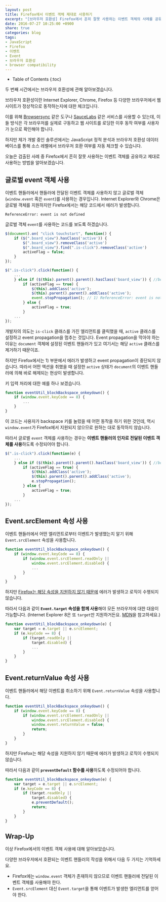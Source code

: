 ```yaml
---
layout: post
title: Firefox에서 이벤트 객체 제대로 사용하기
excerpt: "[브라우저 호환성] Firefox에서 흔히 잘못 사용하는 이벤트 객체의 사례를 공유하고, 제대로 사용하는 방법을 알아봅니다."
date: 2016-07-27 10:25:00 +0900
share: true
categories: blog
tags:
- JavaScript
- Firefox
- 이벤트
- Event
- 브라우저 호환성
- browser compatibility
---
```


* Table of Contents
{:toc}

두 번째 시간에서는 브라우저 호환성에 관해 알아보겠습니다.

브라우저 호환성이란 Internet Explorer, Chrome, Firefox 등 다양한 브라우저에서 웹 사이트가 정상적으로 동작하는지에 대한 체크입니다.

이를 위해 [Browsersync](https://blog.outsider.ne.kr/1216) 같은 도구나 [SauceLabs](https://saucelabs.com/) 같은 서비스를 사용할 수 있는데, 이들 방식은 각 브라우저를 실제로 구동하고 웹 사이트를 로딩한 이후 동작 여부를 사용자가 눈으로 확인해야 합니다.

하지만 제가 개발 중인 솔루션에서는 JavaScript 정적 분석과 브라우저 호환성 데이터베이스를 통해 소스 레벨에서 브라우저 호환 여부를 자동 체크할 수 있습니다.

오늘은 검출된 사례 중 Firefox에서 흔히 잘못 사용하는 이벤트 객체를 공유하고 제대로 사용하는 방법을 알아보겠습니다.

## 글로벌 event 객체 사용

이벤트 핸들러에서 핸들러에 전달된 이벤트 객체를 사용하지 않고 글로벌 객체(`window.event` 혹은 `event`)를 사용하는 경우입니다.
Internet Explorer와 Chrome은 글로벌 객체를 지원하지만 Firefox에서는 해당 코드에서 에러가 발생합니다.

`ReferenceError: event is not defined`

글로벌 객체 `event`를 사용하는 코드를 보도록 하겠습니다.

```javascript
$(document).on( "click touchstart", function() {
    if ($(".board_view").hasClass('active')) {
        $(".board_view").removeClass('active')
        $(".board_view").find(".is-click").removeClass('active')
        activeFlag = false;
    }
});

$(".is-click").click(function() {
    ...
    } else if ($(this).parent().parent().hasClass('board_view')) { //board
        if (activeFlag == true) {
            $(this).addClass('active');
            $(this).parent().parent().addClass('active');
            event.stopPropagation(); // 1) ReferenceError: event is not defined
        } else {
            activeFlag = true;
        }
    ...
});
```

개발자의 의도는 `is-click` 클래스를 가진 엘리먼트를 클릭했을 때, `active` 클래스를 설정하고 event propagation을 멈추는 것입니다.
Event propagation을 막아야 하는 이유는 `document` 객체에 설정된 이벤트 핸들러가 있고 여기서는 해당 `active` 클래스를 제거하기 때문이죠.

하지만 Firefox에서는 1) 부분에서 에러가 발생하고 event propagation이 중단되지 않습니다.
따라서 어떤 액션을 취했을 때 설정한 `active` 상태가 `document`의 이벤트 핸들러에 의해 바로 해제되는 현상이 발생합니다.

키 입력 처리에 대한 예를 하나 보겠습니다.

```javascript
function eventUtil_blockBackspace_onkeydown() {
    if (window.event.keyCode == 8) {
        ...
    }
}
```

이 코드는 사용자가 backspace 키를 눌렀을 때 어떤 동작을 하기 위한 것인데, 역시 `window.event`가 Firefox에서 지원되지 않으므로 원하는 대로 동작하지 않습니다.

따라서 글로벌 `event` 객체를 사용하는 경우는 **이벤트 핸들러의 인자로 전달된 이벤트 객체를 사용**하도록 수정되어야 합니다.

```javascript
$(".is-click").click(function(e) {
    ...
    } else if ($(this).parent().parent().hasClass('board_view')) { //board
        if (activeFlag == true) {
            $(this).addClass('active');
            $(this).parent().parent().addClass('active');
            e.stopPropagation();
        } else {
            activeFlag = true;
        }
    ...
});
```

## Event.srcElement 속성 사용

이벤트 핸들러에서 어떤 엘리먼트로부터 이벤트가 발생했는지 알기 위해 `Event.srcElement` 속성을 사용합니다.

```javascript
function eventUtil_blockBackspace_onkeydown() {
    if (window.event.keyCode == 8) {
        if (window.event.srcElement.readOnly ||
            window.event.srcElement.disabled) {
            ...
        }
    }
}
```

하지만 [Firefox는 해당 속성을 지원하지 않기 때문에](https://developer.mozilla.org/en-US/docs/Web/API/Event/srcElement) 에러가 발생하고 로직이 수행되지 않습니다.

따라서 다음과 같이 **`Event.target` 속성을 함께 사용**해야 모든 브라우저에 대한 대응이 가능합니다. (Internet Explorer 8은 또 `target`만 지원하거든요. [MDN](https://developer.mozilla.org/en-US/docs/Web/API/Event/target)을 참고하세요.)

```javascript
function eventUtil_blockBackspace_onkeydown(e) {
    var target = e.target || e.srcElement;
    if (e.keyCode == 8) {
        if (target.readOnly ||
            target.disabled) {
            ...
        }
    }
}
```

## Event.returnValue 속성 사용

이벤트 핸들러에서 해당 이벤트를 취소하기 위해 `Event.returnValue` 속성을 사용합니다.

```javascript
function eventUtil_blockBackspace_onkeydown() {
    if (window.event.keyCode == 8) {
        if (window.event.srcElement.readOnly ||
            window.event.srcElement.disabled) {
            window.event.returnValue = false;
            return;
        }
    }
}
```

하지만 Firefox는 해당 속성을 지원하지 않기 때문에 에러가 발생하고 로직이 수행되지 않습니다.

따라서 다음과 같이 **`preventDefault` 함수를 사용**하도록 수정되어야 합니다.

```javascript
function eventUtil_blockBackspace_onkeydown(e) {
    var target = e.target || e.srcElement;
    if (e.keyCode == 8) {
        if (target.readOnly ||
            target.disabled) {
            e.preventDefault();
            return;
        }
    }
}
```

## Wrap-Up

이상 Firefox에서의 이벤트 객체 사용에 대해 알아보았습니다.

다양한 브라우저에서 호환되는 이벤트 핸들러의 작성을 위해서 다음 두 가지는 기억하세요.

* Firefox에는 `window.event` 객체가 존재하지 않으므로 이벤트 핸들러에 전달된 이벤트 객체를 사용해야 한다.
* `Event.srcElement` 대신 `Event.target`을 통해 이벤트가 발생한 엘리먼트를 얻어야 한다.
